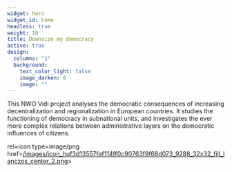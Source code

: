 ```yaml
---
widget: hero
widget_id: home
headless: true
weight: 10
title: Downsize my democracy
active: true
design:
  columns: "1"
  background:
    text_color_light: false
    image_darken: 0
    image: ""
---
```

This NWO Vidi project analyses the democratic consequences of increasing decentralization and regionalization in European countries. It studies the functioning of democracy in subnational units, and investigates the ever more complex relations between administrative layers on the democratic influences of citizens.

<!--StartFragment-->

rel=icon type=image/png href=[/images/icon_huf3d13557faf114ff0c90763f9f68d073_9288_32x32_fill_lanczos_center_2.png](https://who-opposes.netlify.app/images/icon_huf3d13557faf114ff0c90763f9f68d073_9288_32x32_fill_lanczos_center_2.png)>

<!--EndFragment-->